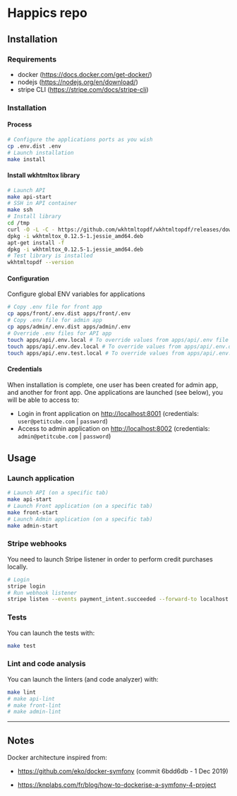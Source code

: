 # Happics repo

## Installation

### Requirements

- docker (https://docs.docker.com/get-docker/)
- nodejs (https://nodejs.org/en/download/)
- stripe CLI (https://stripe.com/docs/stripe-cli)

### Installation

#### Process

```bash
# Configure the applications ports as you wish
cp .env.dist .env
# Launch installation
make install
```

#### Install wkhtmltox library

```bash
# Launch API
make api-start
# SSH in API container
make ssh
# Install library
cd /tmp
curl -O -L -C - https://github.com/wkhtmltopdf/wkhtmltopdf/releases/download/0.12.5/wkhtmltox_0.12.5-1.jessie_amd64.deb
dpkg -i wkhtmltox_0.12.5-1.jessie_amd64.deb
apt-get install -f
dpkg -i wkhtmltox_0.12.5-1.jessie_amd64.deb
# Test library is installed
wkhtmltopdf --version
```

#### Configuration

Configure global ENV variables for applications
```bash
# Copy .env file for front app
cp apps/front/.env.dist apps/front/.env
# Copy .env file for admin app
cp apps/admin/.env.dist apps/admin/.env
# Override .env files for API app
touch apps/api/.env.local # To override values from apps/api/.env file
touch apps/api/.env.dev.local # To override values from apps/api/.env.dev file
touch apps/api/.env.test.local # To override values from apps/api/.env.test file
```

#### Credentials

When installation is complete, one user has been created for admin app, and another for front app.
One applications are launched (see below), you will be able to access to:

- Login in front application on [http://localhost:8001](http://localhost:8001) (credentials: `user@petitcube.com` | `password`)
- Access to admin application on [http://localhost:8002](http://localhost:8002) (credentials: `admin@petitcube.com` | `password`)

## Usage

### Launch application

```bash
# Launch API (on a specific tab)
make api-start
# Launch Front application (on a specific tab)
make front-start
# Launch Admin application (on a specific tab)
make admin-start
```

### Stripe webhooks

You need to launch Stripe listener in order to perform credit purchases locally.

```bash
# Login
stripe login
# Run webhook listener
stripe listen --events payment_intent.succeeded --forward-to localhost:8000/payment/stripe/payment_intents/succeeded
```

### Tests

You can launch the tests with:

```bash
make test
```

### Lint and code analysis

You can launch the linters (and code analyzer) with:

```bash
make lint
# make api-lint
# make front-lint
# make admin-lint
```

---

## Notes

Docker architecture inspired from:

-  https://github.com/eko/docker-symfony (commit 6bdd6db - 1 Dec 2019)

- https://knplabs.com/fr/blog/how-to-dockerise-a-symfony-4-project
